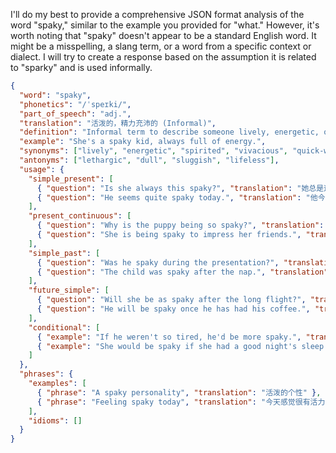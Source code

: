 I'll do my best to provide a comprehensive JSON format analysis of the word "spaky," similar to the example you provided for "what." However, it's worth noting that "spaky" doesn't appear to be a standard English word. It might be a misspelling, a slang term, or a word from a specific context or dialect. I will try to create a response based on the assumption it is related to "sparky" and is used informally.

```json
{
  "word": "spaky",
  "phonetics": "/ˈspeɪki/",
  "part_of_speech": "adj.",
  "translation": "活泼的，精力充沛的 (Informal)",
  "definition": "Informal term to describe someone lively, energetic, or quick-witted. Can also imply someone who is spirited or has a sharp personality.",
  "example": "She's a spaky kid, always full of energy.",
  "synonyms": ["lively", "energetic", "spirited", "vivacious", "quick-witted"],
  "antonyms": ["lethargic", "dull", "sluggish", "lifeless"],
  "usage": {
    "simple_present": [
      { "question": "Is she always this spaky?", "translation": "她总是这么活泼吗？" },
      { "question": "He seems quite spaky today.", "translation": "他今天看起来很有精神。" }
    ],
    "present_continuous": [
      { "question": "Why is the puppy being so spaky?", "translation": "这小狗为什么这么活泼？" },
      { "question": "She is being spaky to impress her friends.", "translation": "她为了给朋友留下深刻印象而表现得很活泼。" }
    ],
    "simple_past": [
      { "question": "Was he spaky during the presentation?", "translation": "他在演示过程中表现得很活泼吗？" },
      { "question": "The child was spaky after the nap.", "translation": "午睡后，孩子显得很有活力。" }
    ],
    "future_simple": [
      { "question": "Will she be as spaky after the long flight?", "translation": "经过长途飞行后，她还会这么活泼吗？" },
      { "question": "He will be spaky once he has had his coffee.", "translation": "喝了咖啡后，他就会变得有精神。" }
    ],
    "conditional": [
      { "example": "If he weren't so tired, he'd be more spaky.", "translation": "如果他不这么累，他会更活泼。" },
      { "example": "She would be spaky if she had a good night's sleep.", "translation": "如果她睡个好觉，她就会很有活力。" }
    ]
  },
  "phrases": {
    "examples": [
      { "phrase": "A spaky personality", "translation": "活泼的个性" },
      { "phrase": "Feeling spaky today", "translation": "今天感觉很有活力" }
    ],
    "idioms": []
  }
}
```
 